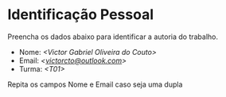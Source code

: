 # Identificação Pessoal

Preencha os dados abaixo para identificar a autoria do trabalho.

- Nome: *\<Victor Gabriel Oliveira do Couto>*
- Email: *\<victorcto@outlook.com>*
- Turma: *\<T01>*

Repita os campos Nome e Email caso seja uma dupla
